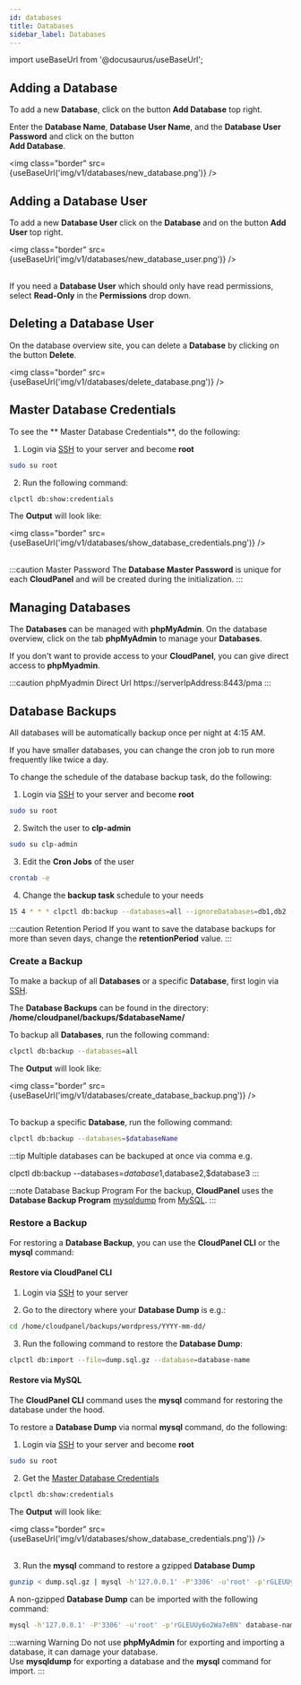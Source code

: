 ```yaml
---
id: databases
title: Databases
sidebar_label: Databases
---
```


import useBaseUrl from '@docusaurus/useBaseUrl';

## Adding a Database

To add a new **Database**, click on the button **Add Database** top right.

Enter the **Database Name**, **Database User Name**, and the **Database User Password** and
click on the button <br /> **Add Database**.

<img class="border" src={useBaseUrl('img/v1/databases/new_database.png')} />

## Adding a Database User

To add a new **Database User** click on the **Database** and on the button **Add User** top right.

<img class="border" src={useBaseUrl('img/v1/databases/new_database_user.png')} /> <br /> <br />

If you need a **Database User** which should only have read permissions, select **Read-Only** in the **Permissions** drop down.

## Deleting a Database User

On the database overview site, you can delete a **Database** by clicking on the button **Delete**.

<img class="border" src={useBaseUrl('img/v1/databases/delete_database.png')} />

## Master Database Credentials

To see the ** Master Database Credentials**, do the following:

1) Login via [SSH](users#ssh-login) to your server and become **root**

```bash
sudo su root
```

2) Run the following command:

```bash
clpctl db:show:credentials
```

The **Output** will look like:

<img class="border" src={useBaseUrl('img/v1/databases/show_database_credentials.png')} /> <br /> <br />

:::caution Master Password
The **Database Master Password** is unique for each **CloudPanel** and will be created during the initialization.
:::

## Managing Databases

The **Databases** can be managed with **phpMyAdmin**. On the database overview, click on the tab **phpMyAdmin** to manage
your **Databases**.

If you don't want to provide access to your **CloudPanel**, you can give direct access to **phpMyadmin**.

:::caution phpMyadmin Direct Url
https://serverIpAddress:8443/pma
:::

## Database Backups

All databases will be automatically backup once per night at 4:15 AM.

If you have smaller databases, you can change the cron job to run more frequently like twice a day. 

To change the schedule of the database backup task, do the following:

1) Login via [SSH](users#ssh-login) to your server and become **root**

```bash
sudo su root
```

2) Switch the user to **clp-admin**

```bash
sudo su clp-admin
```

3) Edit the **Cron Jobs** of the user

```bash
crontab -e
```

4) Change the **backup task** schedule to your needs

```bash
15 4 * * * clpctl db:backup --databases=all --ignoreDatabases=db1,db2 --retentionPeriod=7 &> /dev/null
```

:::caution Retention Period
If you want to save the database backups for more than seven days, change the **retentionPeriod** value.
:::

### Create a Backup

To make a backup of all **Databases** or a specific **Database**, first login via [SSH](users#ssh-login).

The **Database Backups** can be found in the directory: **/home/cloudpanel/backups/$databaseName/**

To backup all **Databases**, run the following command:

```bash
clpctl db:backup --databases=all
```

The **Output** will look like:

<img class="border" src={useBaseUrl('img/v1/databases/create_database_backup.png')} /> <br /> <br />

To backup a specific **Database**, run the following command:

```bash
clpctl db:backup --databases=$databaseName
```

:::tip
Multiple databases can be backuped at once via comma e.g. <br />

clpctl db:backup --databases=$database1,$database2,$database3
:::

:::note Database Backup Program
For the backup, **CloudPanel** uses the **Database Backup Program** [mysqldump](https://dev.mysql.com/doc/refman/8.0/en/mysqldump.html) from [MySQL](https://www.mysql.com/).
:::

### Restore a Backup

For restoring a **Database Backup**, you can use the **CloudPanel CLI** or the **mysql** command:

#### Restore via CloudPanel CLI

1) Login via [SSH](users#ssh-login) to your server

2) Go to the directory where your **Database Dump** is e.g.:

```bash
cd /home/cloudpanel/backups/wordpress/YYYY-mm-dd/
```

3) Run the following command to restore the **Database Dump**:

```bash
clpctl db:import --file=dump.sql.gz --database=database-name
```

#### Restore via MySQL

The **CloudPanel CLI** command uses the **mysql** command for restoring the database under the hood.

To restore a **Database Dump** via normal **mysql** command, do the following:

1) Login via [SSH](users#ssh-login) to your server and become **root**

```bash
sudo su root
```

2) Get the [Master Database Credentials](#master-database-credentials)

```bash
clpctl db:show:credentials
```

The **Output** will look like:

<img class="border" src={useBaseUrl('img/v1/databases/show_database_credentials.png')} /> <br /> <br />

3) Run the **mysql** command to restore a gzipped **Database Dump**

```bash
gunzip < dump.sql.gz | mysql -h'127.0.0.1' -P'3306' -u'root' -p'rGLEUUy6o2Wa7eBN' database-name
```

A non-gzipped **Database Dump** can be imported with the following command:

```bash
mysql -h'127.0.0.1' -P'3306' -u'root' -p'rGLEUUy6o2Wa7eBN' database-name < dump.sql
```

:::warning Warning
Do not use **phpMyAdmin** for exporting and importing a database, it can damage your database. <br />
Use **mysqldump** for exporting a database and the **mysql** command for import.
:::